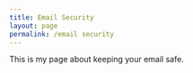 ```yaml
---
title: Email Security
layout: page
permalink: /email security
---
```

This is my page about keeping your email safe.